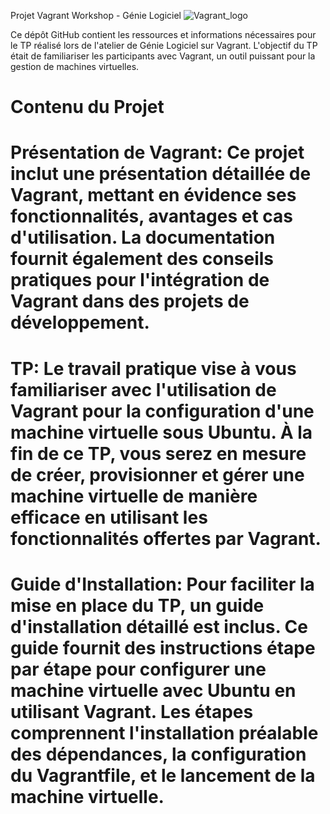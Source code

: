 Projet Vagrant Workshop - Génie Logiciel
![Vagrant_logo](https://github.com/FadwaLacham/Vagrant/assets/128438153/a8e92f11-2672-4d98-b15f-6ff43cff1a8f)

Ce dépôt GitHub contient les ressources et informations nécessaires pour le TP réalisé lors de l'atelier de Génie Logiciel sur Vagrant. L'objectif du TP était de familiariser les participants avec Vagrant, un outil puissant pour la gestion de machines virtuelles.

# Contenu du Projet
# Présentation de Vagrant: Ce projet inclut une présentation détaillée de Vagrant, mettant en évidence ses fonctionnalités, avantages et cas d'utilisation. La documentation fournit également des conseils pratiques pour l'intégration de Vagrant dans des projets de développement.
# TP: Le travail pratique vise à vous familiariser avec l'utilisation de Vagrant pour la configuration d'une machine virtuelle sous Ubuntu. À la fin de ce TP, vous serez en mesure de créer, provisionner et gérer une machine virtuelle de manière efficace en utilisant les fonctionnalités offertes par Vagrant.
# Guide d'Installation: Pour faciliter la mise en place du TP, un guide d'installation détaillé est inclus. Ce guide fournit des instructions étape par étape pour configurer une machine virtuelle avec Ubuntu en utilisant Vagrant. Les étapes comprennent l'installation préalable des dépendances, la configuration du Vagrantfile, et le lancement de la machine virtuelle.
